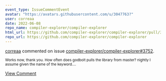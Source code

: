 ```yaml
---
event_type: IssueCommentEvent
avatar: "https://avatars.githubusercontent.com/u/3047763?"
user: correaa
date: 2022-06-08
repo_name: compiler-explorer/compiler-explorer
html_url: https://github.com/compiler-explorer/compiler-explorer/pull/3752
repo_url: https://github.com/compiler-explorer/compiler-explorer
---
```


<a href='https://github.com/correaa' target='_blank'>correaa</a> commented on issue <a href='https://github.com/compiler-explorer/compiler-explorer/pull/3752' target='_blank'>compiler-explorer/compiler-explorer#3752</a>.

<small>Works now, thank you. How often does godbolt pulls the library from master? nightly I assume given the name of the keyword....</small>

<a href='https://github.com/compiler-explorer/compiler-explorer/pull/3752' target='_blank'>View Comment</a>